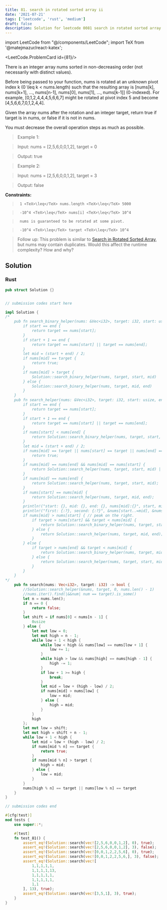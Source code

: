 ```yaml
---
title: 81. search in rotated sorted array ii
date: '2021-07-21'
tags: ['leetcode', 'rust', 'medium']
draft: false
description: Solution for leetcode 0081 search in rotated sorted array ii
---
```

import LeetCode from "@/components/LeetCode";
import TeX from '@matejmazur/react-katex';

<LeetCode.ProblemCard id={81}/>
 

  There is an integer array nums sorted in non-decreasing order (not necessarily with distinct values).

  Before being passed to your function, nums is rotated at an unknown pivot index k (0 <TeX>\leq</TeX> k < nums.length) such that the resulting array is [nums[k], nums[k+1], ..., nums[n-1], nums[0], nums[1], ..., nums[k-1]] (0-indexed). For example, [0,1,2,4,4,4,5,6,6,7] might be rotated at pivot index 5 and become [4,5,6,6,7,0,1,2,4,4].

  Given the array nums after the rotation and an integer target, return true if target is in nums, or false if it is not in nums.

  You must decrease the overall operation steps as much as possible.

   

 >   Example 1:

 >   Input: nums <TeX>=</TeX> [2,5,6,0,0,1,2], target <TeX>=</TeX> 0

 >   Output: true

 >   Example 2:

 >   Input: nums <TeX>=</TeX> [2,5,6,0,0,1,2], target <TeX>=</TeX> 3

 >   Output: false

   

  **Constraints:**

  

 >   	1 <TeX>\leq</TeX> nums.length <TeX>\leq</TeX> 5000

 >   	-10^4 <TeX>\leq</TeX> nums[i] <TeX>\leq</TeX> 10^4

 >   	nums is guaranteed to be rotated at some pivot.

 >   	-10^4 <TeX>\leq</TeX> target <TeX>\leq</TeX> 10^4

  

   

 >   Follow up: This problem is similar to [Search in Rotated Sorted Array](/problems/search-in-rotated-sorted-array/description/), but nums may contain duplicates. Would this affect the runtime complexity? How and why?


## Solution
### Rust
```rust
pub struct Solution {}


// submission codes start here

impl Solution {
/*
    pub fn search_binary_helper(nums: &Vec<i32>, target: i32, start: usize, end: usize) -> bool {
        if start == end {
            return target == nums[start];
        }
        if start + 1 == end {
            return target == nums[start] || target == nums[end];
        }
        let mid = (start + end) / 2;
        if nums[mid] == target {
            return true;
        }
        if nums[mid] > target {
            Solution::search_binary_helper(nums, target, start, mid)
        } else {
            Solution::search_binary_helper(nums, target, mid, end)
        }
    }
    pub fn search_helper(nums: &Vec<i32>, target: i32, start: usize, end: usize) -> bool {
        if start == end {
            return target == nums[start];
        }
        if start + 1 == end {
            return target == nums[start] || target == nums[end];
        }
        if nums[start] < nums[end] {
            return Solution::search_binary_helper(nums, target, start, end);
        }
        let mid = (start + end) / 2;
        if nums[mid] == target || nums[start] == target || nums[end] == target {
            return true;
        }
        if nums[mid] == nums[end] && nums[mid] == nums[start] {
            return Solution::search_helper(nums, target, start, mid) || Solution::search_helper(nums, target, mid, end);
        }
        if nums[mid] == nums[end] {
            return Solution::search_helper(nums, target, start, mid);
        }
        if nums[start] == nums[mid] {
            return Solution::search_helper(nums, target, mid, end);
        }
        println!("start: {}, mid: {}, end: {}, nums[mid]:{}", start, mid, end, nums[mid]);
        println!("first: {:?}, second: {:?}", &nums[start..=mid], &nums[mid..=end]);
        if nums[mid] > nums[start] { // peak on the right. 
            if target > nums[start] && target < nums[mid] {
                return Solution::search_binary_helper(nums, target, start, mid);
            } else {
                return Solution::search_helper(nums, target, mid, end);
            }
        } else {
            if target > nums[end] && target < nums[mid] {
                return Solution::search_binary_helper(nums, target, mid, end);
            } else {
                return Solution::search_helper(nums, target, start, mid);
            }
        }
    }
*/
    pub fn search(nums: Vec<i32>, target: i32) -> bool {
        //Solution::search_helper(&nums, target, 0, nums.len() - 1)
        //nums.iter().find(|&&num| num == target).is_some()
        let n = nums.len();
        if n == 0 {
            return false;
        }
        let shift = if nums[0] < nums[n - 1] {
            0usize
        } else {
            let mut low = 0;
            let mut high = n - 1;
            while low + 1 < high {
                while low < high && nums[low] == nums[low + 1] {
                    low += 1;
                }
                while high > low && nums[high] == nums[high - 1] {
                    high -= 1;
                }
                if low + 1 >= high {
                    break;
                } 
                let mid = low + (high - low) / 2;
                if nums[mid] > nums[low] {
                    low = mid;
                } else {
                    high = mid;
                }
            }
            high
        };
        let mut low = shift;
        let mut high = shift + n - 1;
        while low + 1 < high {
            let mid = low + (high - low) / 2;
            if nums[mid % n] == target {
                return true;
            }
            if nums[mid % n] > target {
                high = mid;
            } else {
                low = mid;
            }
        }
        nums[high % n] == target || nums[low % n] == target
    }
}

// submission codes end

#[cfg(test)]
mod tests {
    use super::*;

    #[test]
    fn test_81() {
        assert_eq!(Solution::search(vec![2,5,6,0,0,1,2], 0), true);
        assert_eq!(Solution::search(vec![2,5,6,0,0,1,2], 3), false);
        assert_eq!(Solution::search(vec![0,0,1,2,2,5,6], 0), true);
        assert_eq!(Solution::search(vec![0,0,1,2,2,5,6,], 3), false);
        assert_eq!(Solution::search(vec![
            1,1,1,1,1,
            1,1,1,1,13,
            1,1,1,1,1,
            1,1,1,1,1,
            1,1
        ], 13), true);
        assert_eq!(Solution::search(vec![3,5,1], 3), true);
    }
}

```
